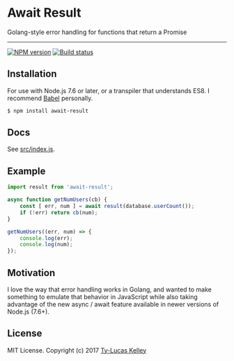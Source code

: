 # Await Result

Golang-style error handling for functions that return a Promise

---

[![NPM version][npm-image]][npm-url]
[![Build status][travis-image]][travis-url]

## Installation

For use with Node.js 7.6 or later, or a transpiler that understands ES8. I recommend [Babel](https://babeljs.io)
personally.

```bash
$ npm install await-result
```

## Docs

See [src/index.js](src/index.js).

## Example

```js
import result from 'await-result';

async function getNumUsers(cb) {
    const [ err, num ] = await result(database.userCount());
    if (!err) return cb(num);
}

getNumUsers((err, num) => {
    console.log(err);
    console.log(num);
});
```

## Motivation

I love the way that error handling works in Golang, and wanted to make something to emulate that behavior in
JavaScript while also taking advantage of the new async / await feature available in newer versions of Node.js (7.6+).

## License

MIT License. Copyright (c) 2017 [Ty-Lucas Kelley](https://tylucaskelley.com)

[npm-image]: https://img.shields.io/npm/v/await-result.svg?style=flat-square
[npm-url]: https://npmjs.org/package/await-result

[travis-image]: https://img.shields.io/travis/tylucaskelley/await-result.svg?style=flat-square
[travis-url]: https://travis-ci.org/tylucaskelley/await-result
